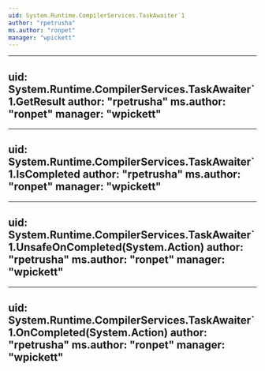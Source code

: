 ```yaml
---
uid: System.Runtime.CompilerServices.TaskAwaiter`1
author: "rpetrusha"
ms.author: "ronpet"
manager: "wpickett"
---
```


---
uid: System.Runtime.CompilerServices.TaskAwaiter`1.GetResult
author: "rpetrusha"
ms.author: "ronpet"
manager: "wpickett"
---

---
uid: System.Runtime.CompilerServices.TaskAwaiter`1.IsCompleted
author: "rpetrusha"
ms.author: "ronpet"
manager: "wpickett"
---

---
uid: System.Runtime.CompilerServices.TaskAwaiter`1.UnsafeOnCompleted(System.Action)
author: "rpetrusha"
ms.author: "ronpet"
manager: "wpickett"
---

---
uid: System.Runtime.CompilerServices.TaskAwaiter`1.OnCompleted(System.Action)
author: "rpetrusha"
ms.author: "ronpet"
manager: "wpickett"
---
